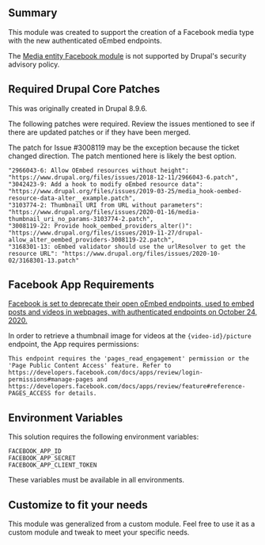 ## Summary
This module was created to support the creation of a Facebook
media type with the new authenticated oEmbed endpoints.

The [Media entity Facebook module](https://www.drupal.org/project/media_entity_facebook) is not supported by Drupal's
security advisory policy.

## Required Drupal Core Patches
This was originally created in Drupal 8.9.6.

The following patches were required. Review the issues mentioned
to see if there are updated patches or if they have been merged.

The patch for Issue #3008119 may be the exception because the ticket
changed direction. The patch mentioned here is likely the best option.

```
"2966043-6: Allow OEmbed resources without height": "https://www.drupal.org/files/issues/2018-12-11/2966043-6.patch",
"3042423-9: Add a hook to modify oEmbed resource data": "https://www.drupal.org/files/issues/2019-03-25/media_hook-oembed-resource-data-alter__example.patch",
"3103774-2: Thumbnail URI from URL without parameters": "https://www.drupal.org/files/issues/2020-01-16/media-thumbnail_uri_no_params-3103774-2.patch",
"3008119-22: Provide hook_oembed_providers_alter()": "https://www.drupal.org/files/issues/2019-11-27/drupal-allow_alter_oembed_providers-3008119-22.patch",
"3168301-13: oEmbed validator should use the urlResolver to get the resource URL": "https://www.drupal.org/files/issues/2020-10-02/3168301-13.patch"
```

## Facebook App Requirements
[Facebook is set to deprecate their open oEmbed endpoints,
used to embed posts and videos in webpages, with authenticated
endpoints on October 24, 2020.](https://developers.facebook.com/docs/plugins/oembed)

In order to retrieve a thumbnail image for videos at the
`{video-id}/picture` endpoint, the App requires permissions:

```
This endpoint requires the 'pages_read_engagement' permission or the 'Page Public Content Access' feature. Refer to https://developers.facebook.com/docs/apps/review/login-permissions#manage-pages and https://developers.facebook.com/docs/apps/review/feature#reference-PAGES_ACCESS for details.
```

## Environment Variables
This solution requires the following environment variables:
```
FACEBOOK_APP_ID
FACEBOOK_APP_SECRET
FACEBOOK_APP_CLIENT_TOKEN
```
These variables must be available in all environments.

## Customize to fit your needs
This module was generalized from a custom module. Feel free
to use it as a custom module and tweak to meet your specific
needs.